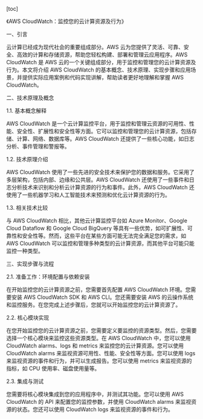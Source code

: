 
[toc]                    
                
                
《AWS CloudWatch：监控您的云计算资源及行为》

一、引言

云计算已经成为现代社会的重要组成部分。AWS 云为您提供了灵活、可靠、安全、高效的计算和存储资源，帮助您轻松构建、部署和管理云应用程序。AWS CloudWatch 是 AWS 云的一个关键组成部分，用于监控和管理您的云计算资源及行为。本文将介绍 AWS CloudWatch 的基本概念、技术原理、实现步骤和应用场景，并提供实际应用案例和代码实现讲解，帮助读者更好地理解和掌握 AWS CloudWatch。

二、技术原理及概念

1.1. 基本概念解释

AWS CloudWatch 是一个云计算监控平台，用于监控和管理云资源的可用性、性能、安全性、扩展性和安全性等方面。它可以监控和管理您的云计算资源，包括存储、计算、网络、数据库等。AWS CloudWatch 还提供了一些核心功能，如日志分析、事件管理和警报等。

1.2. 技术原理介绍

AWS CloudWatch 使用了一些先进的安全技术来保护您的数据和服务。它采用了多层架构，包括内部、边缘和公共层。AWS CloudWatch 还使用了一些事件和日志分析技术来识别和分析云计算资源的行为和事件。此外，AWS CloudWatch 还使用了一些机器学习和人工智能技术来预测和优化云计算资源的行为。

1.3. 相关技术比较

与 AWS CloudWatch 相比，其他云计算监控平台如 Azure Monitor、Google Cloud Dataflow 和 Google Cloud BigQuery 等具有一些优势，如可扩展性、可靠性和安全性等。然而，这些平台在某些方面可能无法完全满足您的需求，如AWS CloudWatch 可以监控和管理多种类型的云计算资源，而其他平台可能只能监控一种类型。

三、实现步骤与流程

2.1. 准备工作：环境配置与依赖安装

在开始监控您的云计算资源之前，您需要首先配置 AWS CloudWatch 环境。您需要安装 AWS CloudWatch  SDK 和 AWS CLI。您还需要安装 AWS 的云操作系统和监控服务。在您完成上述步骤后，您就可以开始监控您的云计算资源了。

2.2. 核心模块实现

在您开始监控您的云计算资源之前，您需要定义要监控的资源类型。然后，您需要选择一个核心模块来监控这些资源类型。在 AWS CloudWatch 中，您可以使用 CloudWatch alarms、logs 和 metrics 来监控您的云计算资源。您可以使用 CloudWatch alarms 来监视资源可用性、性能、安全性等方面。您可以使用 logs 来监视资源的事件和行为，并可以生成报告。您可以使用 metrics 来监视资源的指标，如 CPU 使用率、磁盘使用量等。

2.3. 集成与测试

您需要将核心模块集成到您的应用程序中，并测试其功能。您可以使用 AWS CloudWatch 的 API 来配置您的监控参数，并使用 CloudWatch alarms 来监视资源的状态。您还可以使用 CloudWatch logs 来监视资源的事件和行为。

